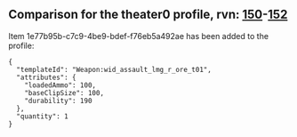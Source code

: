 ## Comparison for the theater0 profile, rvn: [150](https://github.com/PRO100KatYT/FortniteProfileRevisions/tree/main/profiles/theater0/150%20theater0.json)-[152](https://github.com/PRO100KatYT/FortniteProfileRevisions/tree/main/profiles/theater0/152%20theater0.json)

Item 1e77b95b-c7c9-4be9-bdef-f76eb5a492ae has been added to the profile:

```
{
  "templateId": "Weapon:wid_assault_lmg_r_ore_t01",
  "attributes": {
    "loadedAmmo": 100,
    "baseClipSize": 100,
    "durability": 190
  },
  "quantity": 1
}
```

<br><br>
